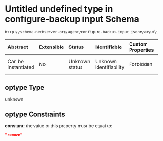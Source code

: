 # Untitled undefined type in configure-backup input Schema

```txt
http://schema.nethserver.org/agent/configure-backup-input.json#/anyOf/1/properties/optype
```



| Abstract            | Extensible | Status         | Identifiable            | Custom Properties | Additional Properties | Access Restrictions | Defined In                                                                                |
| :------------------ | :--------- | :------------- | :---------------------- | :---------------- | :-------------------- | :------------------ | :---------------------------------------------------------------------------------------- |
| Can be instantiated | No         | Unknown status | Unknown identifiability | Forbidden         | Allowed               | none                | [configure-backup-input.json\*](agent/configure-backup-input.json "open original schema") |

## optype Type

unknown

## optype Constraints

**constant**: the value of this property must be equal to:

```json
"remove"
```
